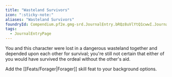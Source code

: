 ```yaml
---
title: "Wasteland Survivors"
icon: ":sticky-note:"
aliases: "Wasteland Survivors"
foundryId: Compendium.pf2e.gmg-srd.JournalEntry.bRQz8uVlYtQ1cwwI.JournalEntryPage.7gPOD1bhsBiABp9j
tags:
  - JournalEntryPage
---
```

You and this character were lost in a dangerous wasteland together and depended upon each other for survival; you're still not certain that either of you would have survived the ordeal without the other's aid.

Add the [[Feats/Forager|Forager]] skill feat to your background options.
